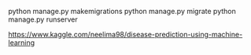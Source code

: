  python manage.py makemigrations
 python manage.py migrate
 python manage.py runserver


https://www.kaggle.com/neelima98/disease-prediction-using-machine-learning

